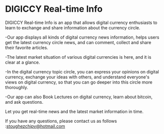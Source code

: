 # DIGICCY Real-time Info

DIGICCY Real-time Info is an app that allows digital currency enthusiasts to learn to exchange and share information about the currency circle.

-Our app displays all kinds of digital currency news information, helps users get the latest currency circle news, and can comment, collect and share their favorite articles.

-The latest market situation of various digital currencies is here, and it is clear at a glance.

-In the digital currency topic circle, you can express your opinions on digital currency, exchange your ideas with others, and understand everyone's views on digital currency, so that you can go deeper into this circle more thoroughly.

-Our app can also Book Lectures on digital currency, learn about bitcoin, and ask questions.

Let you get real-time news and the latest market information in time.

If you have any questions, please contact us as follows :stoughezchipv@hotmail.com
